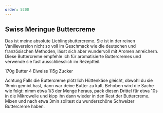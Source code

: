 ```yaml
---
order: 5200
---
```

## Swiss Meringue Buttercreme
Das ist meine absolute Lieblingsbuttercreme. Sie ist in der reinen Vanilleversion nicht so voll im Geschmack wie die deutschen und französischen Methoden, lässt sich aber wundervoll mit Aromen anreichern. Diese Buttercreme empfehle ich für aromatisierte Buttercremes und verwende sie fast ausschliesslich im Rezeptteil.

170g Butter
4 Eiweiss
115g Zucker

Achtung
Falls die Buttercreme plötzlich Hüttenkäse gleicht, obwohl du sie 15min gemixt hast, dann war deine Butter zu kalt. Behoben wird die Sache wie folgt: nimm etwa 1/3 der Menge heraus, pack diesen Drittel für etwa 10s in die Mikrowelle und kipp ihn dann wieder in den Rest der Buttercreme. Mixen und nach etwa 3min solltest du wunderschöne Schweizer Buttercreme haben.
